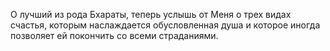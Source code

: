 О лучший из рода Бхараты, теперь услышь от Меня о трех видах счастья, которым наслаждается обусловленная душа и которое иногда позволяет ей покончить со всеми страданиями.
